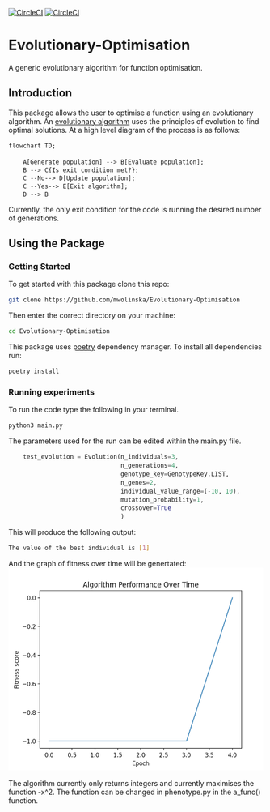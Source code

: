 [![CircleCI](https://dl.circleci.com/status-badge/img/gh/mwolinska/Evolutionary-Optimisation/tree/main.svg?style=svg)](https://dl.circleci.com/status-badge/redirect/gh/mwolinska/Evolutionary-Optimisation/tree/main)
[![CircleCI](https://dl.circleci.com/status-badge/img/gh/mwolinska/Evolutionary-Optimisation/tree/main.svg?style=shield)](https://dl.circleci.com/status-badge/redirect/gh/mwolinska/Evolutionary-Optimisation/tree/main)

# Evolutionary-Optimisation
A generic evolutionary algorithm for function optimisation.

## Introduction
This package allows the user to optimise a function using an evolutionary algorithm.
An [evolutionary algorithm](https://en.wikipedia.org/wiki/Evolutionary_algorithm) uses the principles of evolution to find optimal solutions.
At a high level diagram of the process is as follows:

```mermaid
flowchart TD;

    A[Generate population] --> B[Evaluate population];
    B --> C{Is exit condition met?};
    C --No--> D[Update population];
    C --Yes--> E[Exit algorithm];
    D --> B
```

Currently, the only exit condition for the code is running the desired
number of generations.

## Using the Package
### Getting Started 
To get started with this package clone this repo:

```bash
git clone https://github.com/mwolinska/Evolutionary-Optimisation
```
Then enter the correct directory on your machine:
```bash
cd Evolutionary-Optimisation
```
This package uses [poetry](https://python-poetry.org) dependency manager. 
To install all dependencies run:

```bash
poetry install
```

### Running experiments
To run the code type the following in your terminal.
```bash
python3 main.py
```
The parameters used for the run can be edited within the main.py file.

```python
    test_evolution = Evolution(n_individuals=3,
                               n_generations=4,
                               genotype_key=GenotypeKey.LIST,
                               n_genes=2,
                               individual_value_range=(-10, 10),
                               mutation_probability=1,
                               crossover=True
                               )

```

This will produce the following output:
```bash
The value of the best individual is [1]
```

And the graph of fitness over time will be genertated:
<img src="./Images/sample_evolution_over_time.png" height="400">

The algorithm currently only returns integers and currently maximises the function -x^2.
The function can be changed in phenotype.py in the a_func() function.

